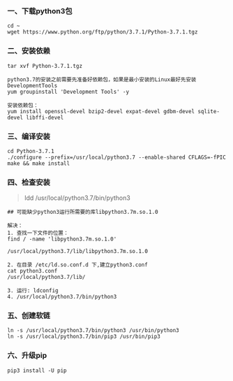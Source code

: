 ### 一、下载python3包

```
cd ~
wget https://www.python.org/ftp/python/3.7.1/Python-3.7.1.tgz
```

### 二、安装依赖

```
tar xvf Python-3.7.1.tgz

python3.7的安装之前需要先准备好依赖包，如果是最小安装的Linux最好先安装DevelopmentTools
yum groupinstall 'Development Tools' -y

安装依赖包：
yum install openssl-devel bzip2-devel expat-devel gdbm-devel sqlite-devel libffi-devel
```

### 三、编译安装

```
cd Python-3.7.1
./configure --prefix=/usr/local/python3.7 --enable-shared CFLAGS=-fPIC
make && make install
```

### 四、检查安装

> ldd /usr/local/python3.7/bin/python3

```
## 可能缺少python3运行所需要的库libpython3.7m.so.1.0

解决：
1. 查找一下文件的位置：
find / -name 'libpython3.7m.so.1.0'

/usr/local/python3.7/lib/libpython3.7m.so.1.0

2. 在目录 /etc/ld.so.conf.d 下,建立python3.conf
cat python3.conf
/usr/local/python3.7/lib/

3. 运行: ldconfig
4. /usr/local/python3.7/bin/python3

```

### 五、创建软链

```
ln -s /usr/local/python3.7/bin/python3 /usr/bin/python3
ln -s /usr/local/python3.7/bin/pip3 /usr/bin/pip3
```

### 六、升级pip
```
pip3 install -U pip
```
